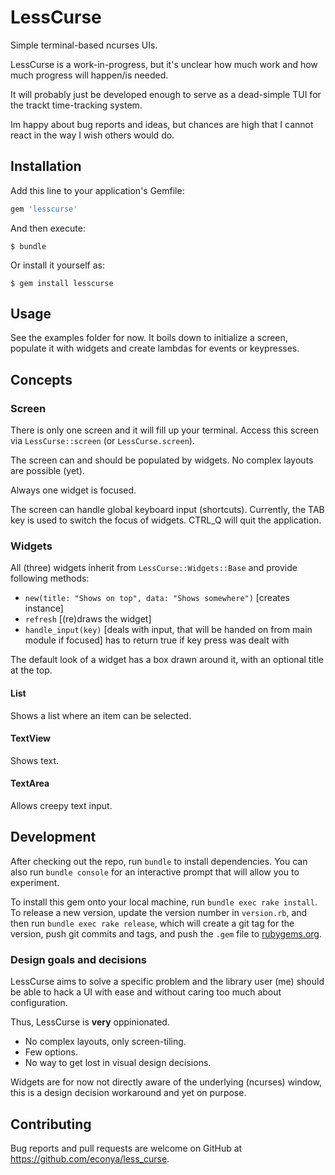 # LessCurse

Simple terminal-based ncurses UIs.

LessCurse is a work-in-progress, but it's unclear how much work and how much progress will happen/is needed.

It will probably just be developed enough to serve as a dead-simple TUI for the trackt time-tracking system.

Im happy about bug reports and ideas, but chances are high that I cannot react in the way I wish others would do.

## Installation

Add this line to your application's Gemfile:

```ruby
gem 'lesscurse'
```

And then execute:

    $ bundle

Or install it yourself as:

    $ gem install lesscurse

## Usage

See the examples folder for now.
It boils down to initialize a screen, populate it with widgets and create lambdas for events or keypresses.

## Concepts

### Screen

There is only one screen and it will fill up your terminal.  Access this screen via `LessCurse::screen` (or `LessCurse.screen`).

The screen can and should be populated by widgets.  No complex layouts are possible (yet).

Always one widget is focused.

The screen can handle global keyboard input (shortcuts).  Currently, the TAB key is used to switch the focus of widgets.  CTRL_Q will quit the application.

### Widgets

All (three) widgets inherit from `LessCurse::Widgets::Base` and provide following methods:

  - `new(title: "Shows on top", data: "Shows somewhere")` [creates instance]
  - `refresh` [(re)draws the widget]
  - `handle_input(key)` [deals with input, that will be handed on from main module if focused]
    has to return true if key press was dealt with

The default look of a widget has a box drawn around it, with an optional title at the top.

#### List

Shows a list where an item can be selected.

#### TextView

Shows text.

#### TextArea

Allows creepy text input.

## Development

After checking out the repo, run `bundle` to install dependencies. You can also run `bundle console` for an interactive prompt that will allow you to experiment.

To install this gem onto your local machine, run `bundle exec rake install`. To release a new version, update the version number in `version.rb`, and then run `bundle exec rake release`, which will create a git tag for the version, push git commits and tags, and push the `.gem` file to [rubygems.org](https://rubygems.org).

### Design goals and decisions

LessCurse aims to solve a specific problem and the library user (me) should be able to hack a UI with ease and without caring too much about configuration.

Thus, LessCurse is **very** oppinionated.

  - No complex layouts, only screen-tiling.
  - Few options.
  - No way to get lost in visual design decisions.

Widgets are for now not directly aware of the underlying (ncurses) window, this is a design decision workaround and yet on purpose.

## Contributing

Bug reports and pull requests are welcome on GitHub at https://github.com/econya/less_curse.

